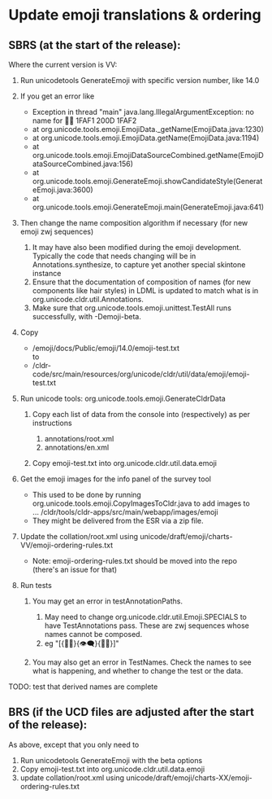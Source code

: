 Update emoji translations & ordering
====================================

SBRS (at the start of the release):
-----

Where the current version is VV:

1.  Run unicodetools GenerateEmoji with specific version number, like 14.0

1.  If you get an error like

    * Exception in thread "main" java.lang.IllegalArgumentException: no name for 🫱‍🫲 1FAF1 200D 1FAF2
    * at org.unicode.tools.emoji.EmojiData.\_getName(EmojiData.java:1230)
    * at org.unicode.tools.emoji.EmojiData.getName(EmojiData.java:1194)
    * at org.unicode.tools.emoji.EmojiDataSourceCombined.getName(EmojiDataSourceCombined.java:156)
    * at org.unicode.tools.emoji.GenerateEmoji.showCandidateStyle(GenerateEmoji.java:3600)
    * at org.unicode.tools.emoji.GenerateEmoji.main(GenerateEmoji.java:641)

2.  Then change the name composition algorithm if necessary (for new emoji zwj sequences)

    1.  It may have also been modified during the emoji development. Typically the code that needs changing will be in Annotations.synthesize, to capture yet another special skintone instance
    2.  Ensure that the documentation of composition of names (for new components like hair styles) in LDML is updated to match what is in org.unicode.cldr.util.Annotations.
    3.  Make sure that org.unicode.tools.emoji.unittest.TestAll runs successfully, with -Demoji-beta.

3.  Copy

    * /emoji/docs/Public/emoji/14.0/emoji-test.txt<br>
	to
    * /cldr-code/src/main/resources/org/unicode/cldr/util/data/emoji/emoji-test.txt

4.  Run unicode tools: org.unicode.tools.emoji.GenerateCldrData

    1.  Copy each list of data from the console into (respectively) as per instructions
    
        1.  annotations/root.xml
        2.  annotations/en.xml

    2.  Copy emoji-test.txt into org.unicode.cldr.util.data.emoji

5.  Get the emoji images for the info panel of the survey tool
    *  This used to be done by running org.unicode.tools.emoji.CopyImagesToCldr.java to add images to ... /cldr/tools/cldr-apps/src/main/webapp/images/emoji
    *  They might be delivered from the ESR via a zip file.
7. Update the collation/root.xml using unicode/draft/emoji/charts-VV/emoji-ordering-rules.txt
    * Note: emoji-ordering-rules.txt should be moved into the repo (there's an issue for that)

8.  Run tests

    1.  You may get an error in testAnnotationPaths.

        1.  May need to change org.unicode.cldr.util.Emoji.SPECIALS to have TestAnnotations pass. These are zwj sequences whose names cannot be composed.
        2.  eg "\[{🏳‍🌈}{👁‍🗨}{🏴‍☠}\]"

    2.  You may also get an error in TestNames. Check the names to see what is happening, and whether to change the test or the data.

TODO: test that derived names are complete

BRS (if the UCD files are adjusted after the start of the release):
----

As above, except that you only need to

1.  Run unicodetools GenerateEmoji with the beta options
2.  Copy emoji-test.txt into org.unicode.cldr.util.data.emoji
3.  update collation/root.xml using unicode/draft/emoji/charts-XX/emoji-ordering-rules.txt
